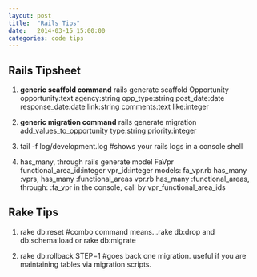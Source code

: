 ```yaml
---
layout: post
title:  "Rails Tips"
date:   2014-03-15 15:00:00
categories: code tips
---
```


Rails Tipsheet
--------------
1. **generic scaffold command** rails generate scaffold Opportunity opportunity:text agency:string opp_type:string  post_date:date response_date:date link:string  comments:text like:integer

2. **generic migration command** rails generate migration add_values_to_opportunity type:string priority:integer

3. tail -f log/development.log  #shows your rails logs in a console shell

4. has_many, through
rails generate model FaVpr functional_area_id:integer vpr_id:integer
models: fa_vpr.rb  has_many :vprs, has_many :functional_areas
        vpr.rb    has_many :functional_areas, through: :fa_vpr
in the console, call by vpr_functional_area_ids



Rake Tips
---------
1. rake db:reset #combo command means...rake db:drop and db:schema:load or rake db:migrate

2. rake db:rollback STEP=1 #goes back one migration. useful if you are maintaining tables via migration scripts.




